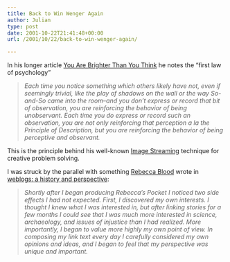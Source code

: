 ```yaml
---
title: Back to Win Wenger Again
author: Julian
type: post
date: 2001-10-22T21:41:48+00:00
url: /2001/10/22/back-to-win-wenger-again/

---
```

In his longer article [You Are Brighter Than You Think][1] he notes the &#8220;first law of psychology&#8221;

> _Each time you notice something which others likely have not, even if seemingly trivial, like the play of shadows on the wall or the way So-and-So came into the room&#8211;and you don&#8217;t express or record that bit of observation, you are reinforcing the behavior of being unobservant. Each time you do express or record such an observation, you are not only reinforcing that perception a la the Principle of Description, but you are reinforcing the behavior of being perceptive and observant._

This is the principle behind his well-known [Image Streaming][2] technique for creative problem solving. 

I was struck by the parallel with something [Rebecca Blood][3] wrote in [weblogs: a history and perspective][4]:

> _Shortly after I began producing Rebecca&#8217;s Pocket I noticed two side effects I had not expected. First, I discovered my own interests. I thought I knew what I was interested in, but after linking stories for a few months I could see that I was much more interested in science, archaeology, and issues of injustice than I had realized. More importantly, I began to value more highly my own point of view. In composing my link text every day I carefully considered my own opinions and ideas, and I began to feel that my perspective was unique and important._

 [1]: http://www.anakin.com/brighter/bright2.html
 [2]: http://www.winwenger.com/imstream.htm
 [3]: http://www.rebeccablood.net/index.html
 [4]: http://www.rebeccablood.net/essays/weblog_history.html